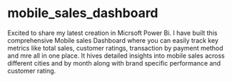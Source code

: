 # mobile_sales_dashboard
Excited to share my latest creation in Micrsoft Power Bi.
I have built this comprehensive Mobile sales Dashboard where you can easily track key metrics like total sales, customer ratings, transaction by payment method and mre all in 
one place. It hives detailed insights into mobile sales across different cities and by month along with brand specific performance and customer rating.
